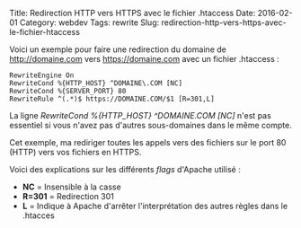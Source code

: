 Title: Redirection HTTP vers HTTPS avec le fichier .htaccess
Date: 2016-02-01
Category: webdev
Tags: rewrite
Slug: redirection-http-vers-https-avec-le-fichier-htaccess

Voici un exemple pour faire une redirection du domaine de http://domaine.com vers https://domaine.com avec un fichier .htaccess :

    RewriteEngine On
    RewriteCond %{HTTP_HOST} ^DOMAINE\.COM [NC]
    RewriteCond %{SERVER_PORT} 80
    RewriteRule ^(.*)$ https://DOMAINE.COM/$1 [R=301,L]

La ligne *RewriteCond %{HTTP_HOST} ^DOMAINE\.COM [NC]* n'est pas essentiel si vous n'avez pas d'autres sous-domaines dans le même compte.

Cet exemple, ma rediriger toutes les appels vers des fichiers sur le port 80 (HTTP) vers vos fichiers en HTTPS.

Voici des explications sur les différents *flags* d'Apache utilisé :

* **NC** = Insensible à la casse
* **R=301** = Redirection 301
* **L** = Indique à Apache d'arrêter l'interprétation des autres règles dans le .htacces
